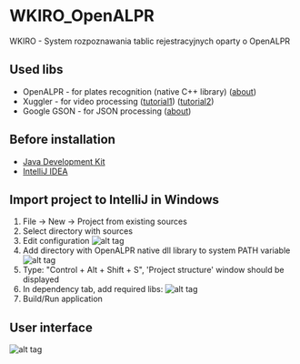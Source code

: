 # WKIRO_OpenALPR
WKIRO - System rozpoznawania tablic rejestracyjnych oparty o OpenALPR

## Used libs
* OpenALPR - for plates recognition (native C++ library) ([about](https://github.com/openalpr/openalpr/wiki/OpenALPR-Design))
* Xuggler - for video processing ([tutorial1](https://www.javacodegeeks.com/2011/02/xuggler-tutorial-frames-capture-video.html)) ([tutorial2](https://www.javacodegeeks.com/2011/02/xuggler-tutorial-transcoding-media.html))
* Google GSON - for JSON processing ([about](https://github.com/google/gson))

## Before installation
* [Java Development Kit](http://www.oracle.com/technetwork/java/javase/downloads/jdk8-downloads-2133151.html)
* [IntelliJ IDEA](https://www.jetbrains.com/idea/)

## Import project to IntelliJ in Windows 
1. File -> New -> Project from existing sources 
2. Select directory with sources
3. Edit configuration
![alt tag](http://i.imgur.com/ORtiQDQ.png)
4. Add directory with OpenALPR native dll library to system PATH variable
![alt tag](http://i.imgur.com/faXgLwI.png)
5. Type: "Control + Alt + Shift + S", 'Project structure' window should be displayed
6. In dependency tab, add required libs:
![alt tag](http://i.imgur.com/DlykxMl.png)
7. Build/Run application

## User interface
![alt tag](http://i.imgur.com/3JF52Dd.png)
